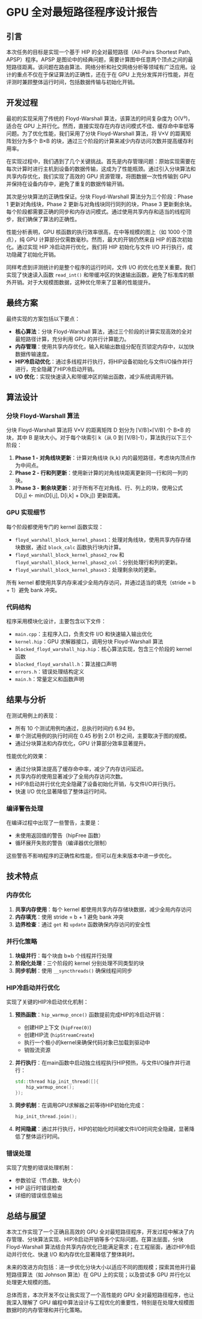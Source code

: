 # GPU 全对最短路径程序设计报告

## 引言

本次任务的目标是实现一个基于 HIP 的全对最短路径（All-Pairs Shortest Path, APSP）程序。APSP 是图论中的经典问题，需要计算图中任意两个顶点之间的最短路径距离。该问题在路由算法、网络分析和社交网络分析等领域有广泛应用。设计的重点不仅在于保证算法的正确性，还在于在 GPU 上充分发挥并行性能，并在评测时兼顾整体运行时间，包括数据传输与初始化开销。

## 开发过程

最初的实现采用了传统的 Floyd-Warshall 算法，该算法的时间复杂度为 O(V³)，适合在 GPU 上并行化。然而，直接实现存在内存访问模式不佳、缓存命中率低等问题。为了优化性能，我们采用了分块 Floyd-Warshall 算法，将 V×V 的距离矩阵划分为多个 B×B 的块，通过三个阶段的计算来减少内存访问次数并提高缓存利用率。

在实现过程中，我们遇到了几个关键挑战。首先是内存管理问题：原始实现需要在每次计算时进行主机到设备的数据传输，这成为了性能瓶颈。通过引入分块算法和共享内存优化，我们实现了高效的 GPU 资源管理，将图数据一次性传输到 GPU 并保持在设备内存中，避免了重复的数据传输开销。

其次是分块算法的正确性保证。分块 Floyd-Warshall 算法分为三个阶段：Phase 1 更新对角线块，Phase 2 更新与对角线块同行同列的块，Phase 3 更新剩余块。每个阶段都需要正确的同步和内存访问模式。通过使用共享内存和适当的线程同步，我们确保了算法的正确性。

性能分析表明，GPU 核函数的执行效率很高，在中等规模的图上（如 1000 个顶点），纯 GPU 计算部分仅需数毫秒。然而，最大的开销仍然来自 HIP 的首次初始化。通过实现 HIP 冷启动并行优化，我们将 HIP 初始化与文件 I/O 并行执行，成功隐藏了初始化开销。

同样考虑到评测统计的是整个程序的运行时间，文件 I/O 的优化也至关重要。我们实现了快速读入函数 `read_int()` 和带缓冲区的快速输出函数，避免了标准库的额外开销。对于大规模图数据，这种优化带来了显著的性能提升。

## 最终方案

最终实现的方案包括以下要点：

* **核心算法**：分块 Floyd-Warshall 算法，通过三个阶段的计算实现高效的全对最短路径计算，充分利用 GPU 的并行计算能力。
* **内存管理**：使用共享内存优化，输入和输出数组分配在页锁定内存中，以加快数据传输速度。
* **HIP冷启动优化**：通过多线程并行执行，将HIP设备初始化与文件I/O操作并行进行，完全隐藏了HIP冷启动开销。
* **I/O 优化**：实现快速读入和带缓冲区的输出函数，减少系统调用开销。

## 算法设计

### 分块 Floyd-Warshall 算法

分块 Floyd-Warshall 算法将 V×V 的距离矩阵 D 划分为 ⌈V/B⌉×⌈V/B⌉ 个 B×B 的块，其中 B 是块大小。对于每个块索引 k（从 0 到 ⌈V/B⌉-1），算法执行以下三个阶段：

1. **Phase 1 - 对角线块更新**：计算对角线块 (k,k) 内的最短路径，考虑块内顶点作为中间点。
2. **Phase 2 - 行和列更新**：使用新计算的对角线块距离更新同一行和同一列的块。
3. **Phase 3 - 剩余块更新**：对于所有不在对角线、行、列上的块，使用公式 D[i,j] ← min(D[i,j], D[i,k] + D[k,j]) 更新距离。

### GPU 实现细节

每个阶段都使用专门的 kernel 函数实现：

- `floyd_warshall_block_kernel_phase1`：处理对角线块，使用共享内存存储块数据，通过 `block_calc` 函数执行块内计算。
- `floyd_warshall_block_kernel_phase2_row` 和 `floyd_warshall_block_kernel_phase2_col`：分别处理行和列的更新。
- `floyd_warshall_block_kernel_phase3`：处理剩余块的更新。

所有 kernel 都使用共享内存来减少全局内存访问，并通过适当的填充（stride = b + 1）避免 bank 冲突。

### 代码结构

程序采用模块化设计，主要包含以下文件：

- `main.cpp`：主程序入口，负责文件 I/O 和快速输入输出优化
- `kernel.hip`：GPU 求解器接口，调用分块 Floyd-Warshall 算法
- `blocked_floyd_warshall_hip.hip`：核心算法实现，包含三个阶段的 kernel 函数
- `blocked_floyd_warshall.h`：算法接口声明
- `errors.h`：错误处理结构定义
- `main.h`：常量定义和函数声明

## 结果与分析

在测试用例上的表现：

* 所有 10 个测试用例均通过，总执行时间约 6.94 秒。
* 单个测试用例的执行时间在 0.45 秒到 2.01 秒之间，主要取决于图的规模。
* 通过分块算法和内存优化，GPU 计算部分效率显著提升。

性能优化的效果：

* 通过分块算法提高了缓存命中率，减少了内存访问延迟。
* 共享内存的使用显著减少了全局内存访问次数。
* HIP冷启动并行优化完全隐藏了设备初始化开销，与文件I/O并行执行。
* 快速 I/O 优化显著降低了整体运行时间。

### 编译警告处理

在编译过程中出现了一些警告，主要是：
- 未使用返回值的警告（hipFree 函数）
- 循环展开失败的警告（编译器优化限制）

这些警告不影响程序的正确性和性能，但可以在未来版本中进一步优化。

## 技术特点

### 内存优化

1. **共享内存使用**：每个 kernel 都使用共享内存存储块数据，减少全局内存访问
2. **内存填充**：使用 stride = b + 1 避免 bank 冲突
3. **边界检查**：通过 `get` 和 `update` 函数确保内存访问的安全性

### 并行化策略

1. **块级并行**：每个块由 b×b 个线程并行处理
2. **阶段化处理**：三个阶段的 kernel 分别处理不同类型的块
3. **同步机制**：使用 `__syncthreads()` 确保线程间同步

### HIP冷启动并行优化

实现了关键的HIP冷启动优化机制：

1. **预热函数**：`hip_warmup_once()` 函数提前完成HIP的冷启动开销：
   - 创建HIP上下文 (`hipFree(0)`)
   - 创建HIP流 (`hipStreamCreate`)
   - 执行一个极小的kernel来确保代码对象已加载到驱动中
   - 销毁流资源

2. **并行执行**：在main函数中启动独立线程执行HIP预热，与文件I/O操作并行进行：
   ```cpp
   std::thread hip_init_thread([]{
       hip_warmup_once();
   });
   ```

3. **同步机制**：在调用GPU求解器之前等待HIP初始化完成：
   ```cpp
   hip_init_thread.join();
   ```

4. **时间隐藏**：通过并行执行，HIP的初始化时间被文件I/O时间完全隐藏，显著降低了整体运行时间。

### 错误处理

实现了完整的错误处理机制：
- 参数验证（节点数、块大小）
- HIP 运行时错误检查
- 详细的错误信息输出

## 总结与展望

本次工作实现了一个正确且高效的 GPU 全对最短路径程序，开发过程中解决了内存管理、分块算法实现、HIP冷启动开销等多个实际问题。在算法层面，分块 Floyd-Warshall 算法结合共享内存优化已能满足需求；在工程层面，通过HIP冷启动并行优化、快速 I/O 和内存优化显著降低了整体耗时。

未来的改进方向包括：进一步优化分块大小以适应不同的图规模；探索其他并行最短路径算法（如 Johnson 算法）在 GPU 上的实现；以及尝试多 GPU 并行化以处理更大规模的图。

总体而言，本次开发不仅让我实现了一个高性能的 GPU 全对最短路径程序，也让我深入理解了 GPU 编程中算法设计与工程优化的重要性，特别是在处理大规模图数据时的内存管理和并行化策略。
